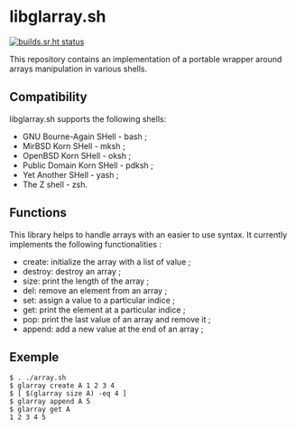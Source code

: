 # libglarray.sh

[![builds.sr.ht status](https://builds.sr.ht/~tleguern/libglarray.sh.svg)](https://builds.sr.ht/~tleguern/libglarray.sh?)

This repository contains an implementation of a portable wrapper around arrays manipulation in various shells.

## Compatibility

libglarray.sh supports the following shells:

* GNU Bourne-Again SHell - bash ;
* MirBSD Korn SHell - mksh ;
* OpenBSD Korn SHell - oksh ;
* Public Domain Korn SHell - pdksh ;
* Yet Another SHell - yash ;
* The Z shell - zsh.

## Functions

This library helps to handle arrays with an easier to use syntax.
It currently implements the following functionalities :

* create: initialize the array with a list of value ;
* destroy: destroy an array ;
* size: print the length of the array ;
* del: remove an element from an array ;
* set: assign a value to a particular indice ;
* get: print the element at a particular indice ;
* pop: print the last value of an array and remove it ;
* append: add a new value at the end of an array ;

## Exemple

    $ . ./array.sh
    $ glarray create A 1 2 3 4
    $ [ $(glarray size A) -eq 4 ]
    $ glarray append A 5
    $ glarray get A
    1 2 3 4 5
